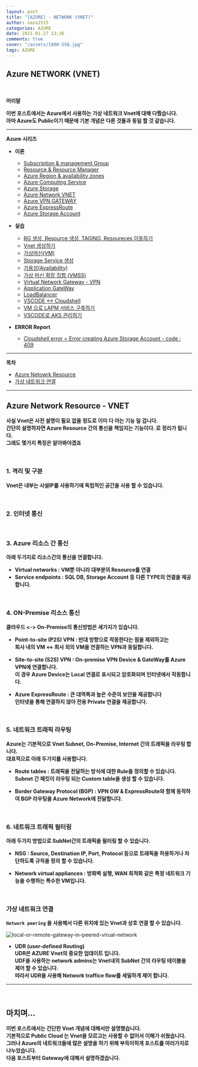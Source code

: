 ```yaml
---
layout: post
title: "[AZURE] - NETWORK (VNET)"
author: nasa1515
categories: AZURE
date: 2021-01-27 13:36
comments: true
cover: "/assets/1800-550.jpg"
tags: AZURE
---
```




## **Azure NETWORK (VNET)**


<br/>

**머리말**  
 
**이번 포스트에서는 Azure에서 사용하는 가상 네트워크 Vnet에 대해 다뤘습니다.  
아마 Azure도 Public이기 때문에 기본 개념은 다른 것들과 동일 할 것 같습니다.**

 
---


**Azure 시리즈**

* **이론**

    - [Subscription & management Group](https://nasa1515.github.io/azure/2021/01/21/azure.subscriptions.html)
    - [Resource & Resource Manager](https://nasa1515.github.io/azure/2021/01/22/azure-resoure.html)
    - [Azure Region & availability zones](https://nasa1515.github.io/azure/2021/01/22/azure.region.html)
    - [Azure Computing Service](https://nasa1515.github.io/azure/2021/01/25/azure.compute.html)
    - [Azure Storage](https://nasa1515.github.io/azure/2021/01/26/azure.storage.html)
    - [Azure Network VNET](https://nasa1515.github.io/azure/2021/01/26/azure-vnet.html)
    - [Azure VPN GATEWAY](https://nasa1515.github.io/azure/2021/01/27/Azure-VPN.html)
    - [Azure ExpressRoute](https://nasa1515.github.io/azure/2021/01/27/azure-expreroute.html)
    - [Azure Storage Account](https://nasa1515.github.io/azure/2021/02/08/storage2.html)


* **실습**

    - [RG 생성, Resource 생성, TAGING, Resoureces 이동하기](https://nasa1515.github.io/azure/2021/02/05/azure-resource2.html)
    - [Vnet 생성하기](https://nasa1515.github.io/azure/2021/02/05/vnet2.html)
    - [가상머신(VM)](https://nasa1515.github.io/azure/2021/02/08/VM2.html)
    - [Storage Service 생성](https://nasa1515.github.io/azure/2021/02/08/AZURE-Storageservice.html)
    - [가용성(Availability)](https://nasa1515.github.io/azure/2021/02/08/scale.html)
    - [가상 머신 확장 집합 (VMSS)](https://nasa1515.github.io/azure/2021/02/09/Azure-VMSS.html)   
    - [Virtual Network Gateway - VPN](https://nasa1515.github.io/azure/2021/02/09/Azure-vpngw.html)   
    - [Application GateWay](https://nasa1515.github.io/azure/2021/02/09/Azure-LB.html)   
    - [LoadBalancer](https://nasa1515.github.io/azure/2021/02/09/Azure-lb2.html)   
    - [VSCODE <-> Cloudshell](https://nasa1515.github.io/azure/2021/02/09/Azure-vdcode.html)   
    - [VM 으로 LAPM 서비스 구축하기](https://nasa1515.github.io/azure/2021/02/24/AZURE-WEB.html)   
    - [VSCODE로 AKS 관리하기](https://nasa1515.github.io/azure/2021/03/19/aks-vscode.html)

* **ERROR Report**  

    - [Cloudshell error = Error creating Azure Storage Account - code : 409](https://nasa1515.github.io/azure/2021/03/24/azure-cloudshellerror.html)


---

**목차**


- [Azure Netowrk Resource](#a1)
- [가상 네트워크 연결](#a2)

--- 

## **Azure Network Resource - VNET**   <a name="a1"></a>

**사실 Vnet은 사전 설명이 필요 없을 정도로 이미 다 아는 기능 일 겁니다.**  
**간단히 설명하자면 Azure Resource 간의 통신을 책임지는 기능이다. 로 정리가 됩니다.**  
**그래도 몇가지 특징은 알아봐야겠죠**

<br/>

### **1. 격리 및 구분** 
**Vnet은 내부는 사설IP를 사용하기에 독립적인 공간을 사용 할 수 있습니다.**  

<br/>

### **2. 인터넷 통신**  

<br/>

### **3. Azure 리소스 간 통신**  
**아래 두가지로 리소스간의 통신을 연결합니다.**  
* **Virtual networks : VM뿐 아니라 대부분의 Resource를 연결**
* **Service endpoints : SQL DB, Storage Account 등 다른 TYPE의 연결을 제공합니다.**


<br/>

### **4. ON-Premise 리소스 통신**  
**클라우드 <-> On-Premise의 통신방법은 세가지가 있습니다.**

* **Point-to-site (P2S) VPN : 반대 방향으로 작동한다는 점을 제외하고는  
회사 내의 VM <-> 회사 외의 VM을 연결하는 VPN과 동일합니다.**


* **Site-to-site (S2S) VPN : On-premise VPN Device & GateWay를 Azure VPN에 연결합니다.   
이 경우 Azure Device는 Local 연결로 표시되고 암호화되며 인터넷에서 작동합니다.**

* **Azure ExpressRoute : 큰 대역폭과 높은 수준의 보안을 제공합니다  
인터넷을 통해 연결하지 않아 전용 Private 연결을 제공합니다.** 

<br/>

### **5. 네트워크 트래픽 라우팅**  
**Azure는 기본적으로 Vnet Subnet, On-Premise, Internet 간의 트래픽을 라우팅 합니다.  
대표적으로 아래 두가지를 사용합니다.**  

* **Route tables : 트래픽을 전달하는 방식에 대한 Rule을 정의할 수 있습니다.  
Subnet 간 패킷이 라우팅 되는 Custom table을 생성 할 수 있습니다.**

* **Border Gateway Protocol (BGP) : VPN GW & ExpressRoute와 함께 동작하여 BGP 라우팅을 Azure Network에 전달합니다.**

<br/>


### **6. 네트워크 트래픽 필터링**

**아래 두가지 방법으로 SubNet간의 트래픽을 필터링 할 수 있습니다.**  

* **NSG : Source, Destination IP, Port, Protocol 등으로 트래픽을 허용하거나 차단하도록 규칙을 정의 할 수 있습니다.**  

* **Network virtual appliances : 방화벽 실행, WAN 최적화 같은 특정 네트워크 기능을 수행하는 특수한 VM입니다.**

<br/>


### **가상 네트워크 연결** <a name="a2"></a>

**``Network peering`` 을 사용해서 다른 위치에 있는 Vnet과 상호 연결 할 수 있습니다.**

![local-or-remote-gateway-in-peered-virual-network](https://user-images.githubusercontent.com/69498804/105928004-7c2bdc00-6088-11eb-8630-a63f6f8714f6.png)


* **UDR (user-defined Routing)**  
**UDR은 AZURE Vnet의 중요한 업데이트 입니다.**  
**UDF을 사용하는 network admins는 Vnet내의 SubNet 간의 라우팅 테이블을 제어 할 수 있습니다.**  
**따라서 UDR을 사용해 Network traffice flow를 세밀하게 제어 합니다.**

---



<br/>

## **마치며…**  


**이번 포스트에서는 간단한 Vnet 개념에 대해서만 설명했습니다.**  
**기본적으로 Public Cloud 는 Vnet을 모르고는 사용할 수 없어서 이해가 쉬웠습니다.**  
**그러나 Azure의 네트워크들에 많은 설명을 하기 위해 부득이하게 포스트를 여러가지로 나누었습니다.**  
**다음 포스트부터 Gateway에 대해서 설명하겠습니다.**


